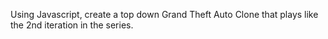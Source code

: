 Using Javascript, create a top down Grand Theft Auto Clone that plays like the 2nd iteration in the series.